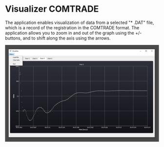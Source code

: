 # Visualizer COMTRADE

The application enables visualization of data from a selected "* .DAT" file, which is a record of the registration in the COMTRADE format. The application allows you to zoom in and out of the graph using the +/- buttons, and to shift along the axis using the arrows.

![](Others/foto.jpg)
